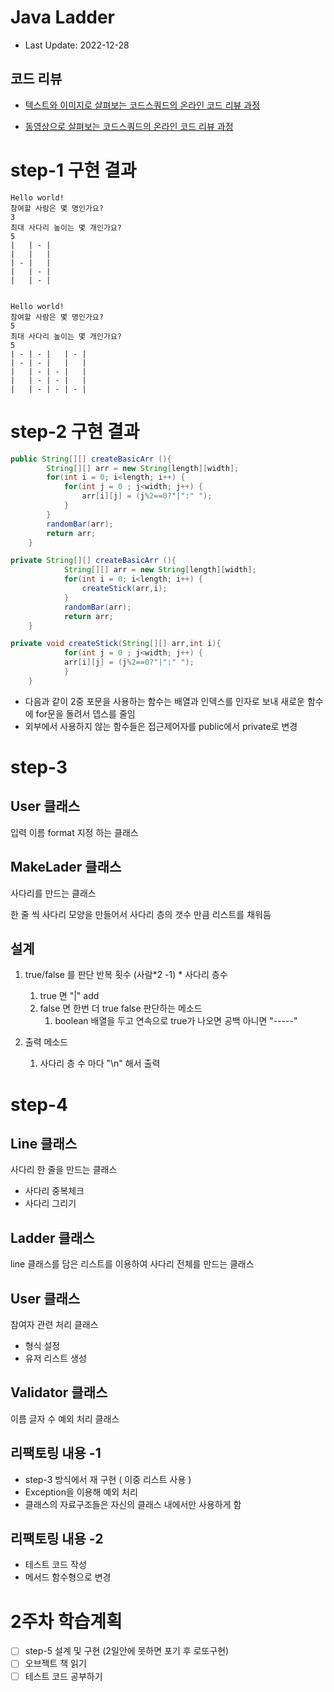# Java Ladder

- Last Update: 2022-12-28

## 코드 리뷰

* [텍스트와 이미지로 살펴보는 코드스쿼드의 온라인 코드 리뷰 과정](https://github.com/code-squad/codesquad-docs/blob/master/codereview/README.md)

* [동영상으로 살펴보는 코드스쿼드의 온라인 코드 리뷰 과정](https://youtube.com/watch?v=lFinZfu3QO0&si=EnSIkaIECMiOmarE)

# step-1 구현 결과
```
Hello world!
참여할 사람은 몇 명인가요?
3
최대 사다리 높이는 몇 개인가요?
5
|   | - | 
|   |   | 
| - |   | 
|   | - | 
|   | - | 


Hello world!
참여할 사람은 몇 명인가요?
5
최대 사다리 높이는 몇 개인가요?
5
| - | - |   | - | 
| - | - |   |   | 
|   | - | - |   | 
|   | - | - |   | 
|   | - | - | - | 

```

# step-2 구현 결과

```java
public String[][] createBasicArr (){
        String[][] arr = new String[length][width];
        for(int i = 0; i<length; i++) {
            for(int j = 0 ; j<width; j++) {
                arr[i][j] = (j%2==0?"|":" ");
            }
        }
        randomBar(arr);
        return arr;
    }
```

```java
private String[][] createBasicArr (){
            String[][] arr = new String[length][width];
            for(int i = 0; i<length; i++) {
                createStick(arr,i);
            }
            randomBar(arr);
            return arr;
    }

private void createStick(String[][] arr,int i){
            for(int j = 0 ; j<width; j++) {
            arr[i][j] = (j%2==0?"|":" ");
            }
    }
```
- 다음과 같이 2중 포문을 사용하는 함수는 배열과 인덱스를 인자로 보내 새로운 함수에 for문을 돌려서 뎁스를 줄임
- 외부에서 사용하지 않는 함수들은 접근제어자를 public에서 private로 변경


# step-3

## User 클래스
입력 이름 format 지정 하는 클래스

## MakeLader 클래스
사다리를 만드는 클래스

한 줄 씩 사다리 모양을 만들어서 사다리 층의 갯수 만큼 리스트를 채워둠

## 설계 
1. true/false 를 판단 반복 횟수 (사람*2 -1) * 사다리 층수
    1. true 면 "|" add
    2. false 면 한번 더 true false 판단하는 메소드
        1. boolean 배열을 두고 연속으로 true가 나오면 공백 아니면 "-----"

2. 출력 메소드
    1. 사다리 층 수 마다 "\n" 해서 출력


# step-4

## Line 클래스
사다리 한 줄을 만드는 클래스
- 사다리 중복체크 
- 사다리 그리기
## Ladder 클래스
line 클래스를 담은 리스트를 이용하여 사다리 전체를 만드는 클래스
## User 클래스
참여자 관련 처리 클래스
- 형식 설정
- 유저 리스트 생성
## Validator 클래스
이름 글자 수 예외 처리 클래스

## 리팩토링 내용 -1
- step-3 방식에서 재 구현 ( 이중 리스트 사용 )
- Exception을 이용해 예외 처리
- 클래스의 자료구조들은 자신의 클래스 내에서만 사용하게 함

## 리팩토링 내용 -2 
- 테스트 코드 작성 
- 메서드 함수형으로 변경

# 2주차 학습계획
- [ ]  step-5 설계 및 구현 (2일안에 못하면 포기 후 로또구현)
- [ ]  오브젝트 책 읽기
- [ ] 테스트 코드 공부하기
